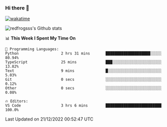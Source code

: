 ### Hi there 👋

[![wakatime](https://wakatime.com/badge/user/2cbd8003-b8b8-4565-92d7-ad9c23ff1846.svg)](https://wakatime.com/@2cbd8003-b8b8-4565-92d7-ad9c23ff1846)

<img src="https://github-readme-stats.vercel.app/api?username=redfrogsss&show_icons=true" alt="redfrogsss's Github stats"></img>

<!--START_SECTION:waka-->
📊 **This Week I Spent My Time On** 

```text
💬 Programming Languages: 
Python                   2 hrs 31 mins       ████████████████████░░░░░   80.94% 
TypeScript               25 mins             ███░░░░░░░░░░░░░░░░░░░░░░   13.82% 
Text                     9 mins              █░░░░░░░░░░░░░░░░░░░░░░░░   5.03% 
Git                      0 secs              ░░░░░░░░░░░░░░░░░░░░░░░░░   0.12% 
Other                    0 secs              ░░░░░░░░░░░░░░░░░░░░░░░░░   0.08%

🔥 Editors: 
VS Code                  3 hrs 6 mins        █████████████████████████   100.0%

```


 Last Updated on 21/12/2022 00:52:47 UTC
<!--END_SECTION:waka-->
